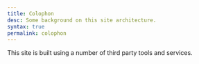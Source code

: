 ```yaml
---
title: Colophon
desc: Some background on this site architecture.
syntax: true
permalink: colophon
---
```


This site is built using a number of third party tools and services.
